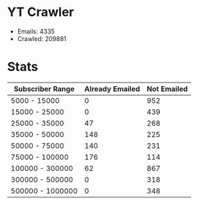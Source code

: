 # YT Crawler
- Emails: 4335
- Crawled: 209881

# Stats
| Subscriber Range  | Already Emailed | Not Emailed |
|-------|-------|-------|
| 5000 - 15000 | 0 | 952 |
| 15000 - 25000 | 0 | 439 |
| 25000 - 35000 | 47 | 268 |
| 35000 - 50000 | 148 | 225 |
| 50000 - 75000 | 140 | 231 |
| 75000 - 100000 | 176 | 114 |
| 100000 - 300000 | 62 | 867 |
| 300000 - 500000 | 0 | 318 |
| 500000 - 1000000 | 0 | 348 |
